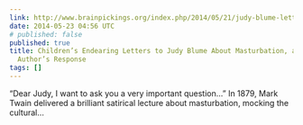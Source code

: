 ```yaml
---
link: http://www.brainpickings.org/index.php/2014/05/21/judy-blume-letters-2/
date: 2014-05-23 04:56 UTC
# published: false
published: true
title: Children’s Endearing Letters to Judy Blume About Masturbation, and the Beloved
  Author’s Response
tags: []
---
```


“Dear Judy, I want to ask you a very important question…”
In 1879, Mark Twain delivered a brilliant satirical lecture about masturbation, mocking the cultural…
